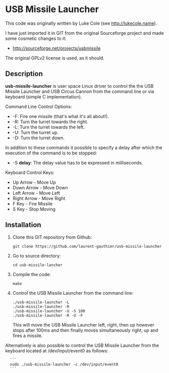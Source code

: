 # USB Missile Launcher

This code was originally written by Luke Cole (see http://lukecole.name).

I have just imported it in GIT from the original Sourceforge project and
made some cosmetic changes to it:

* http://sourceforge.net/projects/usbmissile

The original GPLv2 license is used, as it should.

## Description

**usb-missile-launcher** is user space Linux driver to control the the USB
Missile Launcher and USB Circus Cannon from the command line or via
keyboard (simple C implementation).

Command Line Control Options:

* -F: Fire one missile (that's what it's all about!).
* -R: Turn the turret towards the right.
* -L: Turn the turret towards the left.
* -U: Turn the turret up.
* -D: Turn the turret down.

In addition to these commands it possible to specify a delay after which the
execution of the command is to be stopped:

* -S **delay**: The delay value has to be expressed in milliseconds.

Keyboard Control Keys:

* Up Arrow - Move Up
* Down Arrow - Move Down
* Left Arrow - Move Left
* Right Arrow - Move Right
* F Key - Fire Missile
* S Key - Stop Moving 

## Installation

1. Clone this GIT repository from Github:

      ```
      git clone https://github.com/laurent-gauthier/usb-missile-launcher
      ```

3. Go to source directory:

      ```
      cd usb-missile-lancher
      ```

4. Compile the code:

      ```
      make
      ```

5. Control the USB Missile Launcher from the command line:

      ```
      ./usb-missile-launcher -L
      ./usb-missile-launcher -R
      ./usb-missile-launcher -U -S 100
      ./usb-missile-launcher -R -U -F
      ```

      This will move the USB Missile Launcher left, right, then up
      however stops after 100ms and then finally moves simultaneously
      right, up and fires a missile.
   
Alternatively is also possible to control the USB Missile Launcher
from the keyboard located at /dev/input/event0 as follows:

      ```
      sudo ./usb-missile-launcher -c /dev/input/event0
      ```

